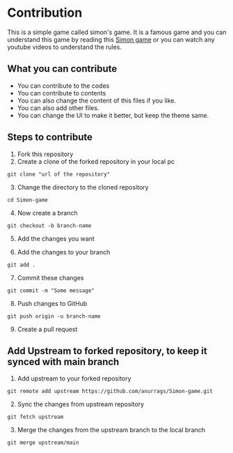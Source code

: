 # Contribution

This is a simple game called simon's game. It is a famous game and you can understand this game by reading this [Simon game](<https://en.wikipedia.org/wiki/Simon_(game)>) or you can watch any youtube videos to understand the rules.

## What you can contribute

-   You can contribute to the codes
-   You can contribute to contents
-   You can also change the content of this files if you like.
-   You can also add other files.
-   You can change the UI to make it better, but keep the theme same.

## Steps to contribute

1. Fork this repository
2. Create a clone of the forked repository in your local pc

```
git clone "url of the repository"
```

3. Change the directory to the cloned repository

```
cd Simon-game
```

4. Now create a branch

```
git checkout -b branch-name
```

5. Add the changes you want

6. Add the changes to your branch

```
git add .
```

7. Commit these changes

```
git commit -m "Some message"
```

8. Push changes to GitHub

```
git push origin -u branch-name
```

9. Create a pull request

## Add Upstream to forked repository, to keep it synced with main branch

1. Add upstream to your forked repository

```
git remote add upstream https://github.com/anurrags/Simon-game.git
```

2. Sync the changes from upstream repository

```
git fetch upstream
```

3. Merge the changes from the upstream branch to the local branch

```
git merge upstream/main
```
